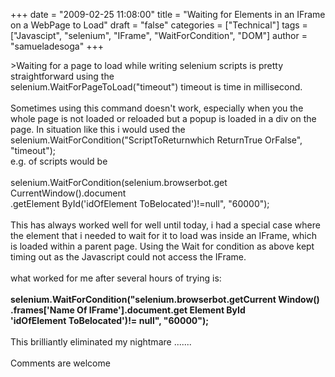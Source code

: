 +++
date = "2009-02-25 11:08:00"
title = "Waiting for Elements in an IFrame on a WebPage to Load"
draft = "false"
categories = ["Technical"]
tags = ["Javascipt", "selenium", "IFrame", "WaitForCondition", "DOM"]
author = "samueladesoga"
+++

&gt;Waiting for  a page to load while writing selenium scripts is pretty straightforward using the<br />selenium.<span class="blsp-spelling-error" id="SPELLING_ERROR_0">WaitForPageToLoad</span>("timeout") timeout is time in millisecond.<br /><br />Sometimes using this command <span class="blsp-spelling-corrected" id="SPELLING_ERROR_1">doesn't</span> work, especially when you the whole page is not loaded or reloaded but a <span class="blsp-spelling-error" id="SPELLING_ERROR_2">popup</span> is loaded in a div on the page. In situation like this i would used the<br />selenium.<span class="blsp-spelling-error" id="SPELLING_ERROR_3">WaitForCondition</span>("<span class="blsp-spelling-error" id="SPELLING_ERROR_4">ScriptToReturnwhich ReturnTrue OrFalse</span>",  "timeout");<br />e.g. of scripts would be<br /><br />selenium.WaitForCondition(selenium.browserbot.get CurrentWindow().document<br />.getElement ById('idOfElement ToBelocated')!=null", "60000");       <br /><br />This has always worked well for well until today, i had a special case where the element that i needed to wait for it to load was inside an <span class="blsp-spelling-error" id="SPELLING_ERROR_5">IFrame</span>, which is loaded within a parent page. Using the Wait for condition as above kept timing out as the Javascript could not access the <span class="blsp-spelling-error" id="SPELLING_ERROR_6">IFrame</span>.<br /><br />what worked for me after several hours of trying is:<br /><br /><span style="font-weight:bold;">selenium.<span class="blsp-spelling-error" id="SPELLING_ERROR_7">WaitForCondition</span>("selenium.browserbot.getCurrent Window()<br />.frames['Name Of IFrame'].document.get Element ById<br />'idOfElement ToBelocated')!= null", "60000");</span><br /><br />This brilliantly eliminated my nightmare .......<br /><br />Comments are welcome


